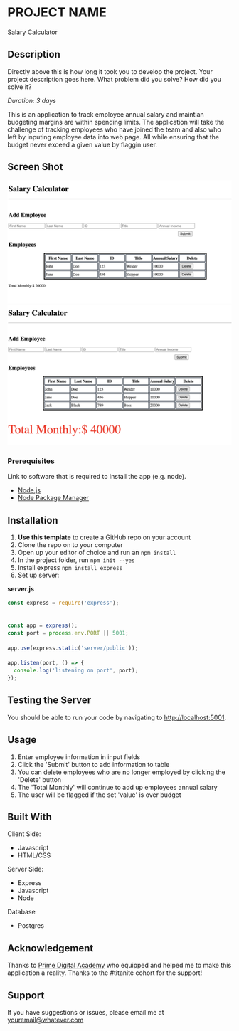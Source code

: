 

# PROJECT NAME
Salary Calculator
## Description
Directly above this is how long it took you to develop the project. Your project description goes here. What problem did you solve? How did you solve it? 

_Duration: 3 days_

This is an application to track employee annual salary and maintian budgeting margins are within spending limits. The application will take the challenge of tracking employees who have joined the team and also who left by inputing employee data into web page. All while ensuring that the budget never exceed a given value by flaggin user.

## Screen Shot

![Alt text](image.png)
![Alt text](image2.png)

### Prerequisites

Link to software that is required to install the app (e.g. node).

- [Node.js](https://nodejs.org/en/)
- [Node Package Manager](https://www.npmjs.com/) 

## Installation

1. **Use this template** to create a GitHub repo on your account
2. Clone the repo on to your computer
3. Open up your editor of choice and run an `npm install`
4. In the project folder, run `npm init --yes`
5. Install express `npm install express`
6. Set up server:

**server.js**

```JavaScript
const express = require('express');


const app = express();
const port = process.env.PORT || 5001;

app.use(express.static('server/public'));

app.listen(port, () => {
  console.log('listening on port', port);
});
```   
## Testing the Server

You should be able to run your code by navigating to [http://localhost:5001](http://localhost:5001).


## Usage

1. Enter employee information in input fields
2. Click the 'Submit' button to add information to table
3. You can delete employees who are no longer employed by clicking the 'Delete' button
4. The 'Total Monthly' will continue to add up employees annual salary
5. The user will be flagged if the set 'value' is over budget



## Built With

Client Side: 
 - Javascript
 - HTML/CSS

Server Side: 
 - Express
 - Javascript
 - Node

Database
- Postgres

## Acknowledgement
Thanks to [Prime Digital Academy](www.primeacademy.io) who equipped and helped me to make this application a reality. Thanks to the #titanite cohort for the support!

## Support
If you have suggestions or issues, please email me at [youremail@whatever.com](www.google.com)